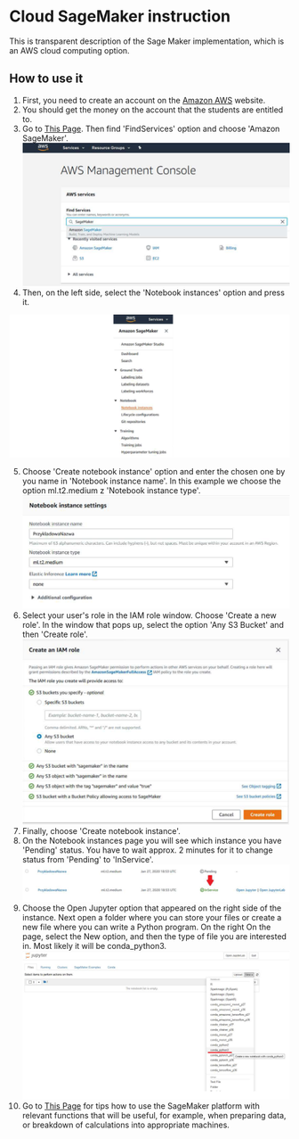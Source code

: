 
# Cloud SageMaker instruction

This is transparent description of the Sage Maker implementation, which is an AWS cloud computing option.

## How to use it

 1. First, you need to create an account on the [Amazon AWS](https://aws.amazon.com/) website.
 2. You should get the money on the account that the students are entitled to.
 3. Go to  [This Page](https://us-east-2.console.aws.amazon.com/console/home?region=us-east-2). Then find 'FindServices' option and choose 'Amazon SageMaker'.
 ![](./images/1..png)
 4. Then, on the left side, select the 'Notebook instances' option and press it.

 ![](./images/2..png)

 5. Choose 'Create notebook instance' option and enter the chosen one by you name in 'Notebook instance name'. In this example we choose the option ml.t2.medium z 'Notebook instance type'.
 ![](./images/3..png)
 6. Select your user's role in the IAM role window. Choose 'Create a new role'. In the window that pops up, select the option 'Any S3 Bucket' and then 'Create role'.
 ![](./images/4..png)
 7. Finally, choose 'Create notebook instance'.
 8. On the Notebook instances page you will see which instance you have 'Pending' status. You have to wait approx. 2 minutes for it to change status from 'Pending' to 'InService'.
 ![](./images/5..png)
 9. Choose the Open Jupyter option that appeared on the right side of the instance. Next open a folder where you can store your files or create a new file where you can write a Python program. On the right On the page, select the New option, and then the type of file you are interested in. Most likely it will be conda_python3.
 ![](./images/6..png)
 10. Go to [This Page](https://docs.aws.amazon.com/sagemaker/latest/dg/data-prep.html) for tips how to use the SageMaker platform with relevant functions that will be useful, for example, when preparing data, or breakdown of calculations into appropriate machines. 
